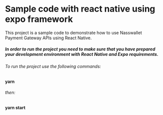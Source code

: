 # Sample code with react native using expo framework 
This project is a sample code to demonstrate how to use  Nasswallet Payment Gateway APIs using React Native.

##### In order to run the project you need to make sure that you have prepared  your development environment with React Native and Expo requirements.

###### To run the project use the following commands:
**yarn**
###### then:
**yarn start**
